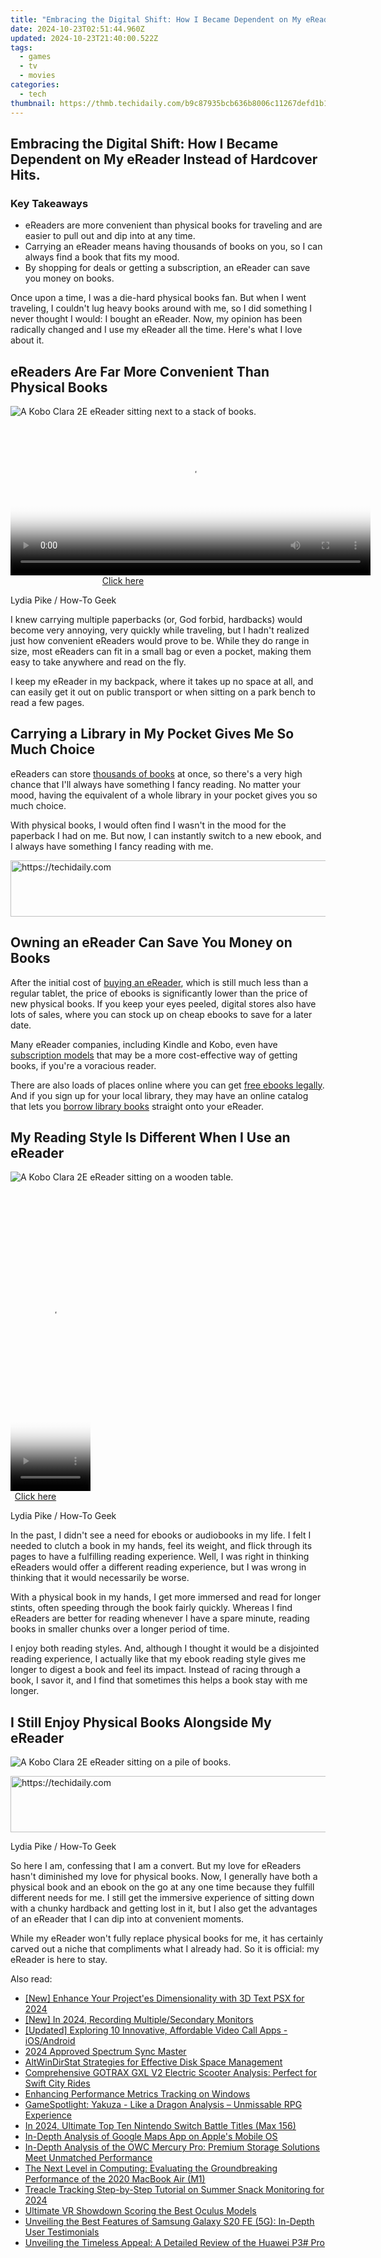 ```yaml
---
title: "Embracing the Digital Shift: How I Became Dependent on My eReader Instead of Hardcover Hits."
date: 2024-10-23T02:51:44.960Z
updated: 2024-10-23T21:40:00.522Z
tags:
  - games
  - tv
  - movies
categories:
  - tech
thumbnail: https://thmb.techidaily.com/b9c87935bcb636b8006c11267defd1b13d4f0a5467f4617c51e1bd762f7f5db4.png
---
```


## Embracing the Digital Shift: How I Became Dependent on My eReader Instead of Hardcover Hits.

### Key Takeaways

* eReaders are more convenient than physical books for traveling and are easier to pull out and dip into at any time.
* Carrying an eReader means having thousands of books on you, so I can always find a book that fits my mood.
* By shopping for deals or getting a subscription, an eReader can save you money on books.

 Once upon a time, I was a die-hard physical books fan. But when I went traveling, I couldn't lug heavy books around with me, so I did something I never thought I would: I bought an eReader. Now, my opinion has been radically changed and I use my eReader all the time. Here's what I love about it.

##  eReaders Are Far More Convenient Than Physical Books

![A Kobo Clara 2E eReader sitting next to a stack of books.](https://static1.howtogeekimages.com/wordpress/wp-content/uploads/2024/04/img_4123.jpg) 

<!-- affiliate ads begin -->
<span id="1982508">
					<video width="576" height="240" style="cursor:pointer"
           poster="//a.impactradius-go.com/display-clicktoplayimage/1982508.png"
           onclick="if(!this.playClicked){this.play();this.setAttribute('controls',true);this.playClicked=true;}">
	   <source src="//a.impactradius-go.com/display-ad/22993-1982508">
	   <img src="//a.impactradius-go.com/display-clicktoplayimage/1982508.png" style="border: none; height: 100%; width: 100%; object-fit: contain">
	</video>
	<div style="width:360px;text-align:center"><a href="javascript:window.open(decodeURIComponent('https%3A%2F%2Fhomestyler.sjv.io%2Fc%2F5597632%2F1982508%2F22993'), '_blank');void(0);">Click here</a></div>
</span>
<img height="0" width="0" src="https://imp.pxf.io/i/5597632/1982508/22993" style="position:absolute;visibility:hidden;" border="0" />
<!-- affiliate ads end -->

Lydia Pike / How-To Geek

 I knew carrying multiple paperbacks (or, God forbid, hardbacks) would become very annoying, very quickly while traveling, but I hadn't realized just how convenient eReaders would prove to be. While they do range in size, most eReaders can fit in a small bag or even a pocket, making them easy to take anywhere and read on the fly.

 I keep my eReader in my backpack, where it takes up no space at all, and can easily get it out on public transport or when sitting on a park bench to read a few pages.

##  Carrying a Library in My Pocket Gives Me So Much Choice

 eReaders can store [thousands of books](https://extra-guidance.techidaily.com/optimal-audio-on-ios-the-essentials-of-podcasting-for-2024/) at once, so there's a very high chance that I'll always have something I fancy reading. No matter your mood, having the equivalent of a whole library in your pocket gives you so much choice.

 With physical books, I would often find I wasn't in the mood for the paperback I had on me. But now, I can instantly switch to a new ebook, and I always have something I fancy reading with me.

<!-- affiliate ads begin -->
<a href="https://aligracehair.sjv.io/c/5597632/2012406/19272" target="_top" id="2012406">
  <img src="//a.impactradius-go.com/display-ad/19272-2012406" border="0" alt="https://techidaily.com" width="728" height="90"/>
</a>
<img height="0" width="0" src="https://aligracehair.sjv.io/i/5597632/2012406/19272" style="position:absolute;visibility:hidden;" border="0" />
<!-- affiliate ads end -->

##  Owning an eReader Can Save You Money on Books

 After the initial cost of [buying an eReader](https://extra-tips.techidaily.com/superior-10-mobile-apps-to-edit-your-face/), which is still much less than a regular tablet, the price of ebooks is significantly lower than the price of new physical books. If you keep your eyes peeled, digital stores also have lots of sales, where you can stock up on cheap ebooks to save for a later date.

 Many eReader companies, including Kindle and Kobo, even have [subscription models](https://hardware-reviews.techidaily.com/msi-unveils-top-tier-z890-and-b8n60-boards-for-intel-arc-s-certified-before-the-excitement-of-computex-2024-begins/) that may be a more cost-effective way of getting books, if you're a voracious reader.

 There are also loads of places online where you can get [free ebooks legally](https://extra-information.techidaily.com/in-2024-advanced-vr-tech-for-drone-enthusiasts/). And if you sign up for your local library, they may have an online catalog that lets you [borrow library books](https://unlock-android.techidaily.com/top-apps-and-online-tools-to-track-infinix-note-30-vip-racing-edition-phone-withwithout-imei-number-by-drfone-android/) straight onto your eReader.

##  My Reading Style Is Different When I Use an eReader

![A Kobo Clara 2E eReader sitting on a wooden table.](https://static1.howtogeekimages.com/wordpress/wp-content/uploads/2024/04/img_4126-1.jpg) 

<!-- affiliate ads begin -->
<span id="1977006">
					<video width="128" height="480" style="cursor:pointer"
           poster="//a.impactradius-go.com/display-clicktoplayimage/1977006.png"
           onclick="if(!this.playClicked){this.play();this.setAttribute('controls',true);this.playClicked=true;}">
	   <source src="//a.impactradius-go.com/display-ad/22993-1977006">
	   <img src="//a.impactradius-go.com/display-clicktoplayimage/1977006.png" style="border: none; height: 100%; width: 100%; object-fit: contain">
	</video>
	<div style="width:80px;text-align:center"><a href="javascript:window.open(decodeURIComponent('https%3A%2F%2Fhomestyler.sjv.io%2Fc%2F5597632%2F1977006%2F22993'), '_blank');void(0);">Click here</a></div>
</span>
<img height="0" width="0" src="https://imp.pxf.io/i/5597632/1977006/22993" style="position:absolute;visibility:hidden;" border="0" />
<!-- affiliate ads end -->

Lydia Pike / How-To Geek

 In the past, I didn't see a need for ebooks or audiobooks in my life. I felt I needed to clutch a book in my hands, feel its weight, and flick through its pages to have a fulfilling reading experience. Well, I was right in thinking eReaders would offer a different reading experience, but I was wrong in thinking that it would necessarily be worse.

 With a physical book in my hands, I get more immersed and read for longer stints, often speeding through the book fairly quickly. Whereas I find eReaders are better for reading whenever I have a spare minute, reading books in smaller chunks over a longer period of time.

 I enjoy both reading styles. And, although I thought it would be a disjointed reading experience, I actually like that my ebook reading style gives me longer to digest a book and feel its impact. Instead of racing through a book, I savor it, and I find that sometimes this helps a book stay with me longer.

##  I Still Enjoy Physical Books Alongside My eReader

![A Kobo Clara 2E eReader sitting on a pile of books.](https://static1.howtogeekimages.com/wordpress/wp-content/uploads/2024/04/img_4125-1.jpg) 

<!-- affiliate ads begin -->
<a href="https://appsumo.8odi.net/c/5597632/2144280/7443" target="_top" id="2144280">
  <img src="//a.impactradius-go.com/display-ad/7443-2144280" border="0" alt="https://techidaily.com" width="600" height="90"/>
</a>
<img height="0" width="0" src="https://appsumo.8odi.net/i/5597632/2144280/7443" style="position:absolute;visibility:hidden;" border="0" />
<!-- affiliate ads end -->

Lydia Pike / How-To Geek

 So here I am, confessing that I am a convert. But my love for eReaders hasn't diminished my love for physical books. Now, I generally have both a physical book and an ebook on the go at any one time because they fulfill different needs for me. I still get the immersive experience of sitting down with a chunky hardback and getting lost in it, but I also get the advantages of an eReader that I can dip into at convenient moments.

 While my eReader won't fully replace physical books for me, it has certainly carved out a niche that compliments what I already had. So it is official: my eReader is here to stay.

<ins class="adsbygoogle"
     style="display:block"
     data-ad-format="autorelaxed"
     data-ad-client="ca-pub-7571918770474297"
     data-ad-slot="1223367746"></ins>

<ins class="adsbygoogle"
     style="display:block"
     data-ad-client="ca-pub-7571918770474297"
     data-ad-slot="8358498916"
     data-ad-format="auto"
     data-full-width-responsive="true"></ins>

<span class="atpl-alsoreadstyle">Also read:</span>
<div><ul>
<li><a href="https://article-knowledge.techidaily.com/new-enhance-your-projectes-dimensionality-with-3d-text-psx-for-2024/"><u>[New] Enhance Your Project'es Dimensionality with 3D Text PSX for 2024</u></a></li>
<li><a href="https://desktop-recording.techidaily.com/new-in-2024-recording-multiplesecondary-monitors/"><u>[New] In 2024, Recording Multiple/Secondary Monitors</u></a></li>
<li><a href="https://screen-activity-recording.techidaily.com/updated-exploring-10-innovative-affordable-video-call-apps-iosandroid/"><u>[Updated] Exploring 10 Innovative, Affordable Video Call Apps - iOS/Android</u></a></li>
<li><a href="https://extra-approaches.techidaily.com/2024-approved-spectrum-sync-master/"><u>2024 Approved Spectrum Sync Master</u></a></li>
<li><a href="https://win11-tips.techidaily.com/altwindirstat-strategies-for-effective-disk-space-management/"><u>AltWinDirStat Strategies for Effective Disk Space Management</u></a></li>
<li><a href="https://buynow-help.techidaily.com/comprehensive-gotrax-gxl-v2-electric-scooter-analysis-perfect-for-swift-city-rides/"><u>Comprehensive GOTRAX GXL V2 Electric Scooter Analysis: Perfect for Swift City Rides</u></a></li>
<li><a href="https://windows11.techidaily.com/enhancing-performance-metrics-tracking-on-windows/"><u>Enhancing Performance Metrics Tracking on Windows</u></a></li>
<li><a href="https://buynow-help.techidaily.com/gamespotlight-yakuza-like-a-dragon-analysis-unmissable-rpg-experience/"><u>GameSpotlight: Yakuza - Like a Dragon Analysis – Unmissable RPG Experience</u></a></li>
<li><a href="https://screen-activity-recording.techidaily.com/in-2024-ultimate-top-ten-nintendo-switch-battle-titles-max-156/"><u>In 2024, Ultimate Top Ten Nintendo Switch Battle Titles (Max 156)</u></a></li>
<li><a href="https://buynow-help.techidaily.com/in-depth-analysis-of-google-maps-app-on-apples-mobile-os/"><u>In-Depth Analysis of Google Maps App on Apple's Mobile OS</u></a></li>
<li><a href="https://buynow-help.techidaily.com/in-depth-analysis-of-the-owc-mercury-pro-premium-storage-solutions-meet-unmatched-performance/"><u>In-Depth Analysis of the OWC Mercury Pro: Premium Storage Solutions Meet Unmatched Performance</u></a></li>
<li><a href="https://buynow-help.techidaily.com/the-next-level-in-computing-evaluating-the-groundbreaking-performance-of-the-2020-macbook-air-m1/"><u>The Next Level in Computing: Evaluating the Groundbreaking Performance of the 2020 MacBook Air (M1)</u></a></li>
<li><a href="https://on-screen-recording.techidaily.com/treacle-tracking-step-by-step-tutorial-on-summer-snack-monitoring-for-2024/"><u>Treacle Tracking Step-by-Step Tutorial on Summer Snack Monitoring for 2024</u></a></li>
<li><a href="https://fox-http.techidaily.com/ultimate-vr-showdown-scoring-the-best-oculus-models/"><u>Ultimate VR Showdown Scoring the Best Oculus Models</u></a></li>
<li><a href="https://buynow-help.techidaily.com/unveiling-the-best-features-of-samsung-galaxy-s20-fe-5g-in-depth-user-testimonials/"><u>Unveiling the Best Features of Samsung Galaxy S20 FE (5G): In-Depth User Testimonials</u></a></li>
<li><a href="https://buynow-help.techidaily.com/unveiling-the-timeless-appeal-a-detailed-review-of-the-huawei-p3-pro/"><u>Unveiling the Timeless Appeal: A Detailed Review of the Huawei P3# Pro</u></a></li>
</ul></div>

